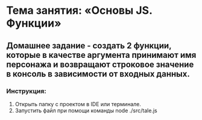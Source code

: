 # Тема занятия: «Основы JS. Функции»

## Домашнее задание - создать 2 функции, которые в качестве аргумента принимают имя персонажа и возвращают строковое значение в консоль в зависимости от входных данных.

### Инструкция:

1. Открыть папку с проектом в IDE или терминале.
2. Запустить файл при помощи команды node ./src/tale.js
